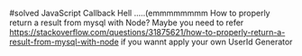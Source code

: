#solved JavaScript Callback Hell .....(emmmmmmmm
How to properly return a result from mysql with Node?
Maybe you need to refer https://stackoverflow.com/questions/31875621/how-to-properly-return-a-result-from-mysql-with-node if you wannt apply your own UserId Generator
